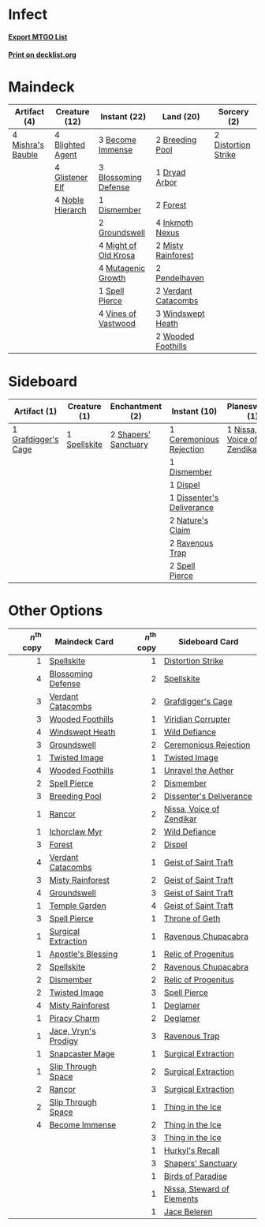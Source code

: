 # Infect

#### [Export MTGO List](../collection/Infect/Infect.txt)
#### [Print on decklist.org](http://decklist.org/?deckmain=3%09Become%20Immense%0A4%09Blighted%20Agent%0A3%09Blossoming%20Defense%0A2%09Breeding%20Pool%0A1%09Dismember%0A2%09Distortion%20Strike%0A1%09Dryad%20Arbor%0A2%09Forest%0A4%09Glistener%20Elf%0A2%09Groundswell%0A4%09Inkmoth%20Nexus%0A4%09Might%20of%20Old%20Krosa%0A4%09Mishra's%20Bauble%0A2%09Misty%20Rainforest%0A4%09Mutagenic%20Growth%0A4%09Noble%20Hierarch%0A2%09Pendelhaven%0A1%09Spell%20Pierce%0A2%09Verdant%20Catacombs%0A4%09Vines%20of%20Vastwood%0A3%09Windswept%20Heath%0A2%09Wooded%20Foothills&deckside=1%09Ceremonious%20Rejection%0A1%09Dismember%0A1%09Dispel%0A1%09Dissenter's%20Deliverance%0A1%09Grafdigger's%20Cage%0A2%09Nature's%20Claim%0A1%09Nissa,%20Voice%20of%20Zendikar%0A2%09Ravenous%20Trap%0A2%09Shapers'%20Sanctuary%0A2%09Spell%20Pierce%0A1%09Spellskite)
# Maindeck

|                                        Artifact (4)                                        |                                       Creature (12)                                       |                                         Instant (22)                                          |                                          Land (20)                                           |                                         Sorcery (2)                                          |
|--------------------------------------------------------------------------------------------|-------------------------------------------------------------------------------------------|-----------------------------------------------------------------------------------------------|----------------------------------------------------------------------------------------------|----------------------------------------------------------------------------------------------|
|4 [Mishra's Bauble](http://gatherer.wizards.com/Pages/Card/Details.aspx?multiverseid=122122)|4 [Blighted Agent](http://gatherer.wizards.com/Pages/Card/Details.aspx?multiverseid=214383)|3 [Become Immense](http://gatherer.wizards.com/Pages/Card/Details.aspx?multiverseid=386487)    |2 [Breeding Pool](http://gatherer.wizards.com/Pages/Card/Details.aspx?multiverseid=97088)     |2 [Distortion Strike](http://gatherer.wizards.com/Pages/Card/Details.aspx?multiverseid=438618)|
|                                                                                            |4 [Glistener Elf](http://gatherer.wizards.com/Pages/Card/Details.aspx?multiverseid=233052) |3 [Blossoming Defense](http://gatherer.wizards.com/Pages/Card/Details.aspx?multiverseid=417719)|1 [Dryad Arbor](http://gatherer.wizards.com/Pages/Card/Details.aspx?multiverseid=136196)      |                                                                                              |
|                                                                                            |4 [Noble Hierarch](http://gatherer.wizards.com/Pages/Card/Details.aspx?multiverseid=179434)|1 [Dismember](http://gatherer.wizards.com/Pages/Card/Details.aspx?multiverseid=382182)         |2 [Forest](http://gatherer.wizards.com/Pages/Card/Details.aspx?multiverseid=439860)           |                                                                                              |
|                                                                                            |                                                                                           |2 [Groundswell](http://gatherer.wizards.com/Pages/Card/Details.aspx?multiverseid=401657)       |4 [Inkmoth Nexus](http://gatherer.wizards.com/Pages/Card/Details.aspx?multiverseid=213731)    |                                                                                              |
|                                                                                            |                                                                                           |4 [Might of Old Krosa](http://gatherer.wizards.com/Pages/Card/Details.aspx?multiverseid=425955)|2 [Misty Rainforest](http://gatherer.wizards.com/Pages/Card/Details.aspx?multiverseid=405102) |                                                                                              |
|                                                                                            |                                                                                           |4 [Mutagenic Growth](http://gatherer.wizards.com/Pages/Card/Details.aspx?multiverseid=397717)  |2 [Pendelhaven](http://gatherer.wizards.com/Pages/Card/Details.aspx?multiverseid=442233)      |                                                                                              |
|                                                                                            |                                                                                           |1 [Spell Pierce](http://gatherer.wizards.com/Pages/Card/Details.aspx?multiverseid=425876)      |2 [Verdant Catacombs](http://gatherer.wizards.com/Pages/Card/Details.aspx?multiverseid=405113)|                                                                                              |
|                                                                                            |                                                                                           |4 [Vines of Vastwood](http://gatherer.wizards.com/Pages/Card/Details.aspx?multiverseid=397747) |3 [Windswept Heath](http://gatherer.wizards.com/Pages/Card/Details.aspx?multiverseid=405115)  |                                                                                              |
|                                                                                            |                                                                                           |                                                                                               |2 [Wooded Foothills](http://gatherer.wizards.com/Pages/Card/Details.aspx?multiverseid=405116) |                                                                                              |


# Sideboard

|                                         Artifact (1)                                         |                                     Creature (1)                                      |                                        Enchantment (2)                                        |                                            Instant (10)                                            |                                          Planeswalker (1)                                           |
|----------------------------------------------------------------------------------------------|---------------------------------------------------------------------------------------|-----------------------------------------------------------------------------------------------|----------------------------------------------------------------------------------------------------|-----------------------------------------------------------------------------------------------------|
|1 [Grafdigger's Cage](http://gatherer.wizards.com/Pages/Card/Details.aspx?multiverseid=278452)|1 [Spellskite](http://gatherer.wizards.com/Pages/Card/Details.aspx?multiverseid=397743)|2 [Shapers' Sanctuary](http://gatherer.wizards.com/Pages/Card/Details.aspx?multiverseid=435362)|1 [Ceremonious Rejection](http://gatherer.wizards.com/Pages/Card/Details.aspx?multiverseid=417613)  |1 [Nissa, Voice of Zendikar](http://gatherer.wizards.com/Pages/Card/Details.aspx?multiverseid=417424)|
|                                                                                              |                                                                                       |                                                                                               |1 [Dismember](http://gatherer.wizards.com/Pages/Card/Details.aspx?multiverseid=382182)              |                                                                                                     |
|                                                                                              |                                                                                       |                                                                                               |1 [Dispel](http://gatherer.wizards.com/Pages/Card/Details.aspx?multiverseid=401858)                 |                                                                                                     |
|                                                                                              |                                                                                       |                                                                                               |1 [Dissenter's Deliverance](http://gatherer.wizards.com/Pages/Card/Details.aspx?multiverseid=426866)|                                                                                                     |
|                                                                                              |                                                                                       |                                                                                               |2 [Nature's Claim](http://gatherer.wizards.com/Pages/Card/Details.aspx?multiverseid=382316)         |                                                                                                     |
|                                                                                              |                                                                                       |                                                                                               |2 [Ravenous Trap](http://gatherer.wizards.com/Pages/Card/Details.aspx?multiverseid=197537)          |                                                                                                     |
|                                                                                              |                                                                                       |                                                                                               |2 [Spell Pierce](http://gatherer.wizards.com/Pages/Card/Details.aspx?multiverseid=425876)           |                                                                                                     |


# Other Options

|*n*<sup>th</sup> copy|                                         Maindeck Card                                         |*n*<sup>th</sup> copy|                                           Sideboard Card                                            |
|--------------------:|-----------------------------------------------------------------------------------------------|--------------------:|-----------------------------------------------------------------------------------------------------|
|                    1|[Spellskite](http://gatherer.wizards.com/Pages/Card/Details.aspx?multiverseid=397743)          |                    1|[Distortion Strike](http://gatherer.wizards.com/Pages/Card/Details.aspx?multiverseid=438618)         |
|                    4|[Blossoming Defense](http://gatherer.wizards.com/Pages/Card/Details.aspx?multiverseid=417719)  |                    2|[Spellskite](http://gatherer.wizards.com/Pages/Card/Details.aspx?multiverseid=397743)                |
|                    3|[Verdant Catacombs](http://gatherer.wizards.com/Pages/Card/Details.aspx?multiverseid=405113)   |                    2|[Grafdigger's Cage](http://gatherer.wizards.com/Pages/Card/Details.aspx?multiverseid=278452)         |
|                    3|[Wooded Foothills](http://gatherer.wizards.com/Pages/Card/Details.aspx?multiverseid=405116)    |                    1|[Viridian Corrupter](http://gatherer.wizards.com/Pages/Card/Details.aspx?multiverseid=213772)        |
|                    4|[Windswept Heath](http://gatherer.wizards.com/Pages/Card/Details.aspx?multiverseid=405115)     |                    1|[Wild Defiance](http://gatherer.wizards.com/Pages/Card/Details.aspx?multiverseid=276199)             |
|                    3|[Groundswell](http://gatherer.wizards.com/Pages/Card/Details.aspx?multiverseid=401657)         |                    2|[Ceremonious Rejection](http://gatherer.wizards.com/Pages/Card/Details.aspx?multiverseid=417613)     |
|                    1|[Twisted Image](http://gatherer.wizards.com/Pages/Card/Details.aspx?multiverseid=442064)       |                    1|[Twisted Image](http://gatherer.wizards.com/Pages/Card/Details.aspx?multiverseid=442064)             |
|                    4|[Wooded Foothills](http://gatherer.wizards.com/Pages/Card/Details.aspx?multiverseid=405116)    |                    1|[Unravel the Aether](http://gatherer.wizards.com/Pages/Card/Details.aspx?multiverseid=378515)        |
|                    2|[Spell Pierce](http://gatherer.wizards.com/Pages/Card/Details.aspx?multiverseid=425876)        |                    2|[Dismember](http://gatherer.wizards.com/Pages/Card/Details.aspx?multiverseid=382182)                 |
|                    3|[Breeding Pool](http://gatherer.wizards.com/Pages/Card/Details.aspx?multiverseid=97088)        |                    2|[Dissenter's Deliverance](http://gatherer.wizards.com/Pages/Card/Details.aspx?multiverseid=426866)   |
|                    1|[Rancor](http://gatherer.wizards.com/Pages/Card/Details.aspx?multiverseid=442175)              |                    2|[Nissa, Voice of Zendikar](http://gatherer.wizards.com/Pages/Card/Details.aspx?multiverseid=417424)  |
|                    1|[Ichorclaw Myr](http://gatherer.wizards.com/Pages/Card/Details.aspx?multiverseid=194256)       |                    2|[Wild Defiance](http://gatherer.wizards.com/Pages/Card/Details.aspx?multiverseid=276199)             |
|                    3|[Forest](http://gatherer.wizards.com/Pages/Card/Details.aspx?multiverseid=439860)              |                    2|[Dispel](http://gatherer.wizards.com/Pages/Card/Details.aspx?multiverseid=401858)                    |
|                    4|[Verdant Catacombs](http://gatherer.wizards.com/Pages/Card/Details.aspx?multiverseid=405113)   |                    1|[Geist of Saint Traft](http://gatherer.wizards.com/Pages/Card/Details.aspx?multiverseid=409577)      |
|                    3|[Misty Rainforest](http://gatherer.wizards.com/Pages/Card/Details.aspx?multiverseid=405102)    |                    2|[Geist of Saint Traft](http://gatherer.wizards.com/Pages/Card/Details.aspx?multiverseid=409577)      |
|                    4|[Groundswell](http://gatherer.wizards.com/Pages/Card/Details.aspx?multiverseid=401657)         |                    3|[Geist of Saint Traft](http://gatherer.wizards.com/Pages/Card/Details.aspx?multiverseid=409577)      |
|                    1|[Temple Garden](http://gatherer.wizards.com/Pages/Card/Details.aspx?multiverseid=405112)       |                    4|[Geist of Saint Traft](http://gatherer.wizards.com/Pages/Card/Details.aspx?multiverseid=409577)      |
|                    3|[Spell Pierce](http://gatherer.wizards.com/Pages/Card/Details.aspx?multiverseid=425876)        |                    1|[Throne of Geth](http://gatherer.wizards.com/Pages/Card/Details.aspx?multiverseid=202675)            |
|                    1|[Surgical Extraction](http://gatherer.wizards.com/Pages/Card/Details.aspx?multiverseid=397706) |                    1|[Ravenous Chupacabra](http://gatherer.wizards.com/Pages/Card/Details.aspx?multiverseid=442093)       |
|                    1|[Apostle's Blessing](http://gatherer.wizards.com/Pages/Card/Details.aspx?multiverseid=397768)  |                    1|[Relic of Progenitus](http://gatherer.wizards.com/Pages/Card/Details.aspx?multiverseid=174824)       |
|                    2|[Spellskite](http://gatherer.wizards.com/Pages/Card/Details.aspx?multiverseid=397743)          |                    2|[Ravenous Chupacabra](http://gatherer.wizards.com/Pages/Card/Details.aspx?multiverseid=442093)       |
|                    2|[Dismember](http://gatherer.wizards.com/Pages/Card/Details.aspx?multiverseid=382182)           |                    2|[Relic of Progenitus](http://gatherer.wizards.com/Pages/Card/Details.aspx?multiverseid=174824)       |
|                    2|[Twisted Image](http://gatherer.wizards.com/Pages/Card/Details.aspx?multiverseid=442064)       |                    3|[Spell Pierce](http://gatherer.wizards.com/Pages/Card/Details.aspx?multiverseid=425876)              |
|                    4|[Misty Rainforest](http://gatherer.wizards.com/Pages/Card/Details.aspx?multiverseid=405102)    |                    1|[Deglamer](http://gatherer.wizards.com/Pages/Card/Details.aspx?multiverseid=154160)                  |
|                    1|[Piracy Charm](http://gatherer.wizards.com/Pages/Card/Details.aspx?multiverseid=124066)        |                    2|[Deglamer](http://gatherer.wizards.com/Pages/Card/Details.aspx?multiverseid=154160)                  |
|                    1|[Jace, Vryn's Prodigy](http://gatherer.wizards.com/Pages/Card/Details.aspx?multiverseid=398434)|                    3|[Ravenous Trap](http://gatherer.wizards.com/Pages/Card/Details.aspx?multiverseid=197537)             |
|                    1|[Snapcaster Mage](http://gatherer.wizards.com/Pages/Card/Details.aspx?multiverseid=227676)     |                    1|[Surgical Extraction](http://gatherer.wizards.com/Pages/Card/Details.aspx?multiverseid=397706)       |
|                    1|[Slip Through Space](http://gatherer.wizards.com/Pages/Card/Details.aspx?multiverseid=407557)  |                    2|[Surgical Extraction](http://gatherer.wizards.com/Pages/Card/Details.aspx?multiverseid=397706)       |
|                    2|[Rancor](http://gatherer.wizards.com/Pages/Card/Details.aspx?multiverseid=442175)              |                    3|[Surgical Extraction](http://gatherer.wizards.com/Pages/Card/Details.aspx?multiverseid=397706)       |
|                    2|[Slip Through Space](http://gatherer.wizards.com/Pages/Card/Details.aspx?multiverseid=407557)  |                    1|[Thing in the Ice](http://gatherer.wizards.com/Pages/Card/Details.aspx?multiverseid=409836)          |
|                    4|[Become Immense](http://gatherer.wizards.com/Pages/Card/Details.aspx?multiverseid=386487)      |                    2|[Thing in the Ice](http://gatherer.wizards.com/Pages/Card/Details.aspx?multiverseid=409836)          |
|                     |                                                                                               |                    3|[Thing in the Ice](http://gatherer.wizards.com/Pages/Card/Details.aspx?multiverseid=409836)          |
|                     |                                                                                               |                    1|[Hurkyl's Recall](http://gatherer.wizards.com/Pages/Card/Details.aspx?multiverseid=135260)           |
|                     |                                                                                               |                    3|[Shapers' Sanctuary](http://gatherer.wizards.com/Pages/Card/Details.aspx?multiverseid=435362)        |
|                     |                                                                                               |                    1|[Birds of Paradise](http://gatherer.wizards.com/Pages/Card/Details.aspx?multiverseid=129906)         |
|                     |                                                                                               |                    1|[Nissa, Steward of Elements](http://gatherer.wizards.com/Pages/Card/Details.aspx?multiverseid=426906)|
|                     |                                                                                               |                    1|[Jace Beleren](http://gatherer.wizards.com/Pages/Card/Details.aspx?multiverseid=185816)              |

